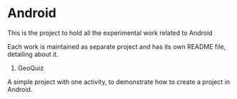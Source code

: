 # Android

This is the project to hold all the experimental work related to Android

Each work is maintained as separate project and has its own README file, detailing about it.

	
1. GeoQuiz

A simple project with one activity, to demonstrate how to create a project in Android.
